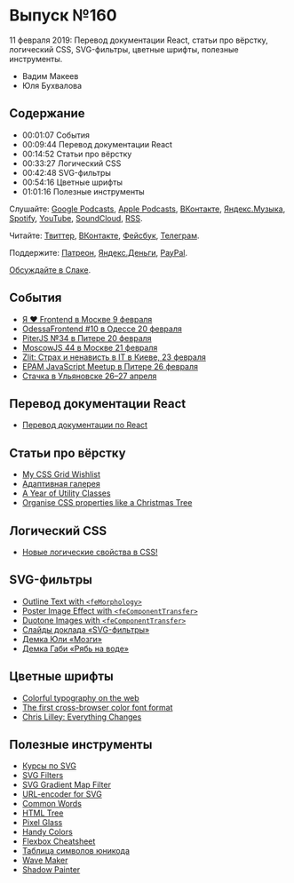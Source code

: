 # Выпуск №160

11 февраля 2019: Перевод документации React, статьи про вёрстку, логический CSS, SVG-фильтры, цветные шрифты, полезные инструменты.

- Вадим Макеев
- Юля Бухвалова

## Содержание

- 00:01:07 События
- 00:09:44 Перевод документации React
- 00:14:52 Статьи про вёрстку
- 00:33:27 Логический CSS
- 00:42:48 SVG-фильтры
- 00:54:16 Цветные шрифты
- 01:01:16 Полезные инструменты

Слушайте: [Google Podcasts](https://podcasts.google.com/?feed=aHR0cHM6Ly93ZWItc3RhbmRhcmRzLnJ1L3BvZGNhc3QvZmVlZC8), [Apple Podcasts](https://itunes.apple.com/podcast/id1080500016), [ВКонтакте](https://vk.com/podcasts-32017543), [Яндекс.Музыка](https://music.yandex.ru/album/6245956), [Spotify](https://open.spotify.com/show/3rzAcADjpBpXt73L0epTjV), [YouTube](https://www.youtube.com/playlist?list=PLMBnwIwFEFHcwuevhsNXkFTcadeX5R1Go), [SoundCloud](https://soundcloud.com/web-standards), [RSS](https://web-standards.ru/podcast/feed/).

Читайте: [Твиттер](https://twitter.com/webstandards_ru), [ВКонтакте](https://vk.com/webstandards_ru), [Фейсбук](https://www.facebook.com/webstandardsru), [Телеграм](https://t.me/webstandards_ru).

Поддержите: [Патреон](https://www.patreon.com/webstandards_ru), [Яндекс.Деньги](https://money.yandex.ru/to/41001119329753), [PayPal](https://www.paypal.me/pepelsbey).

[Обсуждайте в Слаке](http://slack.web-standards.ru/).

## События

- [Я ❤ Frontend в Москве 9 февраля](https://events.yandex.ru/events/meetings/yalovefrontend/)
- [OdessaFrontend #10 в Одессе 20 февраля](https://odessafrontend.com/)
- [PiterJS №34 в Питере 20 февраля](https://medium.com/p/34-ae918ba36b34)
- [MoscowJS 44 в Москве 21 февраля](https://www.moscowjs.ru/event/moscowjs-44)
- [Zlit: Страх и ненависть в IT в Киеве, 23 февраля](https://www.facebook.com/events/344797292768145/)
- [EPAM JavaScript Meetup в Питере 26 февраля](https://events.epam.com/events/js-meetup-1-2019)
- [Стачка в Ульяновске 26–27 апреля](https://nastachku.ru/)

## Перевод документации React

- [Перевод документации по React](https://github.com/reactjs/ru.reactjs.org/issues/1)

## Статьи про вёрстку

- [My CSS Grid Wishlist](https://css-irl.info/my-css-grid-wishlist/)
- [Адаптивная галерея](https://codepen.io/yoksel/full/ZyqLGv/)
- [A Year of Utility Classes](https://css-irl.info/a-year-of-utility-classes/)
- [Organise CSS properties like a Christmas Tree](https://twitter.com/GaryPendergast/status/1093714037563510786)

## Логический CSS

- [Новые логические свойства в CSS!](https://medium.com/p/c5046c563640)

## SVG-фильтры

- [Outline Text with `<feMorphology>`](https://tympanus.net/codrops/2019/01/22/svg-filter-effects-outline-text-with-femorphology/)
- [Poster Image Effect with `<feComponentTransfer>`](https://tympanus.net/codrops/2019/01/29/svg-filter-effects-poster-image-effect-with-fecomponenttransfer/)
- [Duotone Images with `<feComponentTransfer>`](https://tympanus.net/codrops/2019/02/05/svg-filter-effects-duotone-images-with-fecomponenttransfer/)
- [Слайды доклада «SVG-фильтры»](https://yoksel.github.io/svg-filters-02-2018/)
- [Демка Юли «Мозги»](https://codepen.io/yoksel/pen/BOjmqj)
- [Демка Габи «Рябь на воде»](https://codepen.io/enxaneta/pen/oYMxqe)

## Цветные шрифты

- [Colorful typography on the web](https://pixelambacht.nl/2014/multicolor-fonts/)
- [The first cross-browser color font format](https://webplatform.news/issues/2019-01-24#the-first-cross-browser-color-font-format)
- [Chris Lilley: Everything Changes](https://vimeo.com/312700362)

## Полезные инструменты

- [Курсы по SVG](https://htmlacademy.ru/courses/svg)
- [SVG Filters](http://yoksel.github.io/svg-filters/)
- [SVG Gradient Map Filter](http://yoksel.github.io/svg-gradient-map/)
- [URL-encoder for SVG](http://yoksel.github.io/url-encoder/)
- [Common Words](https://github.com/yoksel/common-words)
- [HTML Tree](http://yoksel.github.io/html-tree/)
- [Pixel Glass](https://yoksel.github.io/pixel-glass-js/)
- [Handy Colors](https://yoksel.github.io/handy-colors/)
- [Flexbox Cheatsheet](http://yoksel.github.io/flex-cheatsheet/)
- [Таблица символов юникода](http://yoksel.github.io/unicode-table/)
- [Wave Maker](http://yoksel.github.io/wave-maker/)
- [Shadow Painter](http://yoksel.github.io/shadowPainter/)
